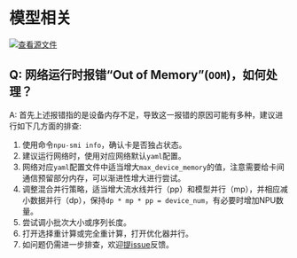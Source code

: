 # 模型相关

[![查看源文件](https://mindspore-website.obs.cn-north-4.myhuaweicloud.com/website-images/master/resource/_static/logo_source.svg)](https://gitee.com/mindspore/docs/blob/master/docs/mindformers/docs/source_zh_cn/faq/model_related.md)

## Q: 网络运行时报错“Out of Memory”(`OOM`)，如何处理？

A: 首先上述报错指的是设备内存不足，导致这一报错的原因可能有多种，建议进行如下几方面的排查:

1. 使用命令`npu-smi info`，确认卡是否独占状态。
2. 建议运行网络时，使用对应网络默认`yaml`配置。
3. 网络对应`yaml`配置文件中适当增大`max_device_memory`的值，注意需要给卡间通信预留部分内存，可以渐进性增大进行尝试。
4. 调整混合并行策略，适当增大流水线并行（pp）和模型并行（mp），并相应减小数据并行（dp），保持`dp * mp * pp = device_num`，有必要时增加NPU数量。
5. 尝试调小批次大小或序列长度。
6. 打开选择重计算或完全重计算，打开优化器并行。
7. 如问题仍需进一步排查，欢迎[提issue](https://gitee.com/mindspore/mindformers/issues)反馈。

<br/>